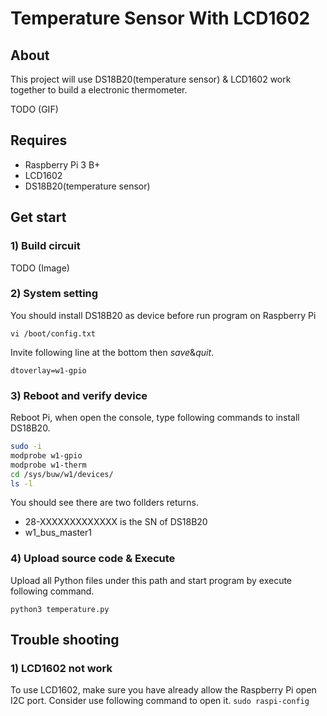 # Temperature Sensor With LCD1602

## About
This project will use DS18B20(temperature sensor) & LCD1602 work together to build a electronic thermometer.

TODO (GIF)

## Requires
- Raspberry Pi 3 B+
- LCD1602
- DS18B20(temperature sensor)

## Get start
### 1) Build circuit
TODO (Image)

### 2) System setting
You should install DS18B20 as device before run program on Raspberry Pi

`
vi /boot/config.txt
`

Invite following line at the bottom then _save_&_quit_.

`
dtoverlay=w1-gpio
`

### 3) Reboot and verify device
Reboot Pi, when open the console, type following commands to install DS18B20.

```sh
sudo -i
modprobe w1-gpio
modprobe w1-therm
cd /sys/buw/w1/devices/
ls -l
```

You should see there are two follders returns.
- 28-XXXXXXXXXXXXX  is the SN of DS18B20
- w1_bus_master1

### 4) Upload source code & Execute
Upload all Python files under this path and start program by execute following command.

`
python3 temperature.py
`

## Trouble shooting
### 1) LCD1602 not work
To use LCD1602, make sure you have already allow the Raspberry Pi open I2C port. Consider use following command to open it.
`
sudo raspi-config
`
